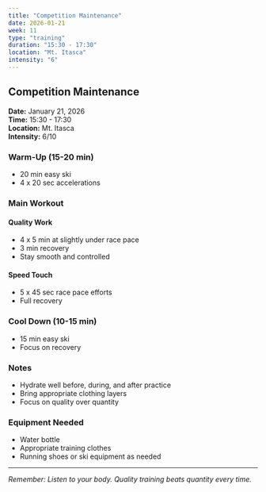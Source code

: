 ```yaml
---
title: "Competition Maintenance"
date: 2026-01-21
week: 11
type: "training"
duration: "15:30 - 17:30"
location: "Mt. Itasca"
intensity: "6"
---
```


## Competition Maintenance

**Date:** January 21, 2026  
**Time:** 15:30 - 17:30  
**Location:** Mt. Itasca  
**Intensity:** 6/10

### Warm-Up (15-20 min)
- 20 min easy ski
- 4 x 20 sec accelerations

### Main Workout
#### Quality Work
- 4 x 5 min at slightly under race pace
- 3 min recovery
- Stay smooth and controlled

#### Speed Touch
- 5 x 45 sec race pace efforts
- Full recovery

### Cool Down (10-15 min)
- 15 min easy ski
- Focus on recovery

### Notes
- Hydrate well before, during, and after practice
- Bring appropriate clothing layers
- Focus on quality over quantity

### Equipment Needed
- Water bottle
- Appropriate training clothes
- Running shoes or ski equipment as needed

---
*Remember: Listen to your body. Quality training beats quantity every time.*